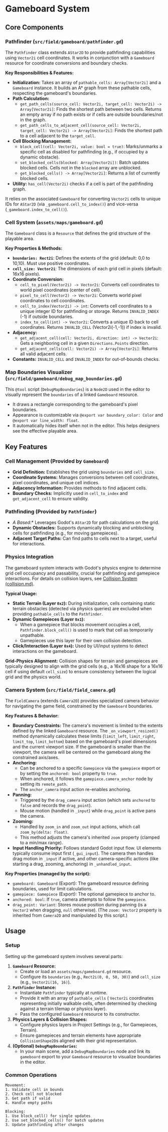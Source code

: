 # Gameboard System

## Core Components

### Pathfinder (`src/field/gameboard/pathfinder.gd`)
The `Pathfinder` class extends `AStar2D` to provide pathfinding capabilities using `Vector2i` cell coordinates. It works in conjunction with a `Gameboard` resource for coordinate conversions and boundary checks.

**Key Responsibilities & Features:**
*   **Initialization:** Takes an array of `pathable_cells: Array[Vector2i]` and a `Gameboard` instance. It builds an A* graph from these pathable cells, respecting the gameboard's boundaries.
*   **Path Calculation:**
    *   `get_path_cells(source_cell: Vector2i, target_cell: Vector2i) -> Array[Vector2i]`: Finds the shortest path between two cells. Returns an empty array if no path exists or if cells are outside boundaries/not in the graph.
    *   `get_path_cells_to_adjacent_cell(source_cell: Vector2i, target_cell: Vector2i) -> Array[Vector2i]`: Finds the shortest path to a cell adjacent to the `target_cell`.
*   **Cell Blocking Management:**
    *   `block_cell(cell: Vector2i, value: bool = true)`: Marks/unmarks a specific cell as disabled for pathfinding (e.g., if occupied by a dynamic obstacle).
    *   `set_blocked_cells(blocked: Array[Vector2i])`: Batch updates blocked cells. Cells not in the `blocked` array are unblocked.
    *   `get_blocked_cells() -> Array[Vector2i]`: Returns a list of currently blocked cells.
*   **Utility:** `has_cell(Vector2i)` checks if a cell is part of the pathfinding graph.

It relies on the associated `Gameboard` for converting `Vector2i` cells to unique IDs for `AStar2D` (via `_gameboard.cell_to_index()`) and vice-versa (`_gameboard.index_to_cell()`).

### Cell System (`assets/maps/gameboard.gd`)
The `Gameboard` class is a `Resource` that defines the grid structure of the playable area.

**Key Properties & Methods:**
*   **`boundaries: Rect2i`**: Defines the extents of the grid (default: 0,0 to 10,10). Must use positive coordinates.
*   **`cell_size: Vector2i`**: The dimensions of each grid cell in pixels (default: 16x16 pixels).
*   **Coordinate Conversion:**
    *   `cell_to_pixel(Vector2i) -> Vector2i`: Converts cell coordinates to world pixel coordinates (center of cell).
    *   `pixel_to_cell(Vector2) -> Vector2i`: Converts world pixel coordinates to cell coordinates.
    *   `cell_to_index(Vector2i) -> int`: Converts cell coordinates to a unique integer ID for pathfinding or storage. Returns `INVALID_INDEX` (-1) if outside boundaries.
    *   `index_to_cell(int) -> Vector2i`: Converts a unique ID back to cell coordinates. Returns `INVALID_CELL` (Vector2i(-1,-1)) if index is invalid.
*   **Adjacency:**
    *   `get_adjacent_cell(cell: Vector2i, direction: int) -> Vector2i`: Gets a neighboring cell in a given `Directions.Points` direction.
    *   `get_adjacent_cells(cell: Vector2i) -> Array[Vector2i]`: Returns all valid adjacent cells.
*   **Constants:** `INVALID_CELL` and `INVALID_INDEX` for out-of-bounds checks.

### Map Boundaries Visualizer (`src/field/gameboard/debug_map_boundaries.gd`)
This `@tool` script (`DebugMapBoundaries`) is a `Node2D` used in the editor to visually represent the `boundaries` of a linked `Gameboard` resource.
*   It draws a rectangle corresponding to the gameboard's pixel boundaries.
*   Appearance is customizable via `@export var boundary_color: Color` and `@export var line_width: float`.
*   It automatically hides itself when not in the editor. This helps designers see the effective playable area.

## Key Features

### Cell Management (Provided by `Gameboard`)
*   **Grid Definition:** Establishes the grid using `boundaries` and `cell_size`.
*   **Coordinate Systems:** Manages conversions between cell coordinates, pixel coordinates, and unique cell indices.
*   **Adjacency Information:** Provides methods to find adjacent cells.
*   **Boundary Checks:** Implicitly used in `cell_to_index` and `get_adjacent_cell` to ensure validity.

### Pathfinding (Provided by `Pathfinder`)
*   **A* Based:** Leverages Godot's `AStar2D` for path calculations on the grid.
*   **Dynamic Obstacles:** Supports dynamically blocking and unblocking cells for pathfinding (e.g., for moving gamepieces).
*   **Adjacent Target Paths:** Can find paths to cells next to a target, useful for interactions.

### Physics Integration
The gameboard system interacts with Godot's physics engine to determine grid cell occupancy and passability, crucial for pathfinding and gamepiece interactions. For details on collision layers, see [Collision System (collision.md)](collision.md).

**Typical Usage:**
*   **Static Terrain (Layer `0x2`):** During initialization, cells containing static terrain obstacles (detected via physics queries) are excluded when providing `pathable_cells` to the `Pathfinder`.
*   **Dynamic Gamepieces (Layer `0x1`):**
    *   When a gamepiece that blocks movement occupies a cell, `Pathfinder.block_cell()` is used to mark that cell as temporarily unpathable.
    *   Gamepieces use this layer for their own collision detection.
*   **Click/Interaction (Layer `0x4`):** Used by UI/input systems to detect interactions on the gameboard.

**Grid-Physics Alignment:** Collision shapes for terrain and gamepieces are typically designed to align with the grid cells (e.g., a 16x16 shape for a 16x16 cell if using default `cell_size`) to ensure consistency between the logical grid and the physics world.

### Camera System (`src/field/field_camera.gd`)
The `FieldCamera` (extends `Camera2D`) provides specialized camera behavior for navigating the game field, constrained by the `Gameboard` boundaries.

**Key Features & Behavior:**
*   **Boundary Constraints:** The camera's movement is limited to the extents defined by the linked `Gameboard` resource. The `_on_viewport_resized()` method dynamically calculates these limits (`limit_left`, `limit_right`, `limit_top`, `limit_bottom`) based on the gameboard's pixel dimensions and the current viewport size. If the gameboard is smaller than the viewport, the camera will be centered on the gameboard along the constrained axis/axes.
*   **Anchoring:**
    *   Can be anchored to a specific `Gamepiece` via the `gamepiece` export or by setting the `anchored: bool` property to `true`.
    *   When anchored, it follows the `gamepiece.camera_anchor` node by setting its `remote_path`.
    *   The `anchor_camera` input action re-enables anchoring.
*   **Panning:**
    *   Triggered by the `drag_camera` input action (which sets `anchored` to `false` and records the `drag_point`).
    *   Mouse motion (handled in `_input`) while `drag_point` is active pans the camera.
*   **Zooming:**
    *   Handled by `zoom_in` and `zoom_out` input actions, which call `zoom_by(delta: float)`.
    *   This method adjusts the camera's inherited `zoom` property (clamped to a min/max range).
*   **Input Handling Priority:** Follows standard Godot input flow. UI elements typically consume input first (`_gui_input`). The camera then handles drag motion in `_input` if active, and other camera-specific actions (like starting a drag, zooming, anchoring) in `_unhandled_input`.

**Key Properties (managed by the script):**
*   `gameboard: Gameboard` (Export): The gameboard resource defining boundaries, used for limit calculations.
*   `gamepiece: Gamepiece` (Export): The optional gamepiece to anchor to.
*   `anchored: bool`: If `true`, camera attempts to follow the `gamepiece`.
*   `drag_point: Variant`: Stores mouse position during panning (is a `Vector2` when dragging, `null` otherwise).
(The `zoom: Vector2` property is inherited from `Camera2D` and manipulated by this script.)

## Usage

### Setup
Setting up the gameboard system involves several parts:

1.  **`Gameboard` Resource:**
    *   Create or load an `assets/maps/gameboard.gd` resource.
    *   Configure its `boundaries` (e.g., `Rect2i(0, 0, 50, 30)`) and `cell_size` (e.g., `Vector2i(16, 16)`).
2.  **`Pathfinder` Instance:**
    *   Instantiate `Pathfinder` typically at runtime.
    *   Provide it with an array of `pathable_cells` ( `Vector2i` coordinates representing initially walkable cells, often determined by checking against a terrain tilemap or physics layer).
    *   Pass the configured `Gameboard` resource to its constructor.
3.  **Physics Layers & Collision Shapes:**
    *   Configure physics layers in Project Settings (e.g., for Gamepieces, Terrain).
    *   Ensure gamepieces and terrain elements have appropriate `CollisionShape2D`s aligned with their grid representation.
4.  **(Optional) `DebugMapBoundaries`:**
    *   In your main scene, add a `DebugMapBoundaries` node and link its `gameboard` export to your `Gameboard` resource to visualize boundaries in the editor.

### Common Operations
```
Movement:
1. Validate cell in bounds
2. Check cell not blocked
3. Get path if valid
4. Handle empty paths

Blocking:
1. Use block_cell() for single updates
2. Use set_blocked_cells() for batch updates
3. Update pathfinding after changes
```
